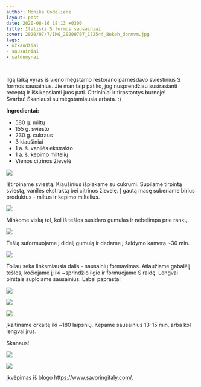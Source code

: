 ```yaml
---
author: Monika Godelienė
layout: post
date: 2020-08-16 18:13 +0300
title: Itališki S formos sausainiai
cover: 2020/07/7/IMG_20200707_172544_Bokeh_dbnmvm.jpg
tags:
- užkandžiai
- sausainiai
- saldumynai

---
```

Ilgą laiką vyras iš vieno mėgstamo restorano parnešdavo sviestinius S formos sausainius. Jie man taip patiko, jog nusprendžiau susirasianti receptą ir išsikepsianti juos pati. Citrininiai ir tirpstantys burnoje!  
Svarbu! Skaniausi su mėgstamiausia arbata. :)

**Ingredientai:**

* 580 g. miltų
* 155 g. sviesto
* 230 g. cukraus
* 3 kiaušiniai
* 1 a. š. vanilės ekstrakto
* 1 a. š. kepimo miltelių
* Vienos citrinos žievelė

![](https://res.cloudinary.com/monikagod/image/upload/v1598964889/2020/07/7/IMG_20200707_150528_Bokeh_pveuqe.jpg)

Ištirpiname sviestą. Kiaušinius išplakame su cukrumi. Supilame tirpintą sviestą, vanilės ekstraktą bei citrinos žievelę. Į gautą masę suberiame birius produktus - miltus ir kepimo miltelius.

![](https://res.cloudinary.com/monikagod/image/upload/v1598964889/2020/07/7/IMG_20200707_151355_Bokeh_u1yrsr.jpg)

Minkome viską tol, kol iš tešlos susidaro gumulas ir nebelimpa prie rankų.

![](https://res.cloudinary.com/monikagod/image/upload/v1598964889/2020/07/7/IMG_20200707_153657_Bokeh_zknxqn.jpg)

Tešlą suformuojame į didelį gumulą ir dedame į šaldymo kamerą \~30 min.

![](https://res.cloudinary.com/monikagod/image/upload/v1598964889/2020/07/7/IMG_20200707_153858_Bokeh_bsvxsk.jpg)

Toliau seka linksmiausia dalis - sausainių formavimas. Atlaužiame gabalėlį tešlos, kočiojame jį iki \~sprindžio ilgio ir formuojame S raidę. Lengvai pirštais suplojame sausainius. Labai paprasta!

![](https://res.cloudinary.com/monikagod/image/upload/v1598964889/2020/07/7/IMG_20200707_163533_Bokeh_fgx6zx.jpg)

![](https://res.cloudinary.com/monikagod/image/upload/v1598964889/2020/07/7/IMG_20200707_164232_Bokeh_i7igri.jpg)

![](https://res.cloudinary.com/monikagod/image/upload/v1598964890/2020/07/7/IMG_20200707_165303_Bokeh_dr7ccz.jpg)

Įkaitiname orkaitę iki \~180 laipsnių. Kepame sausainius 13-15 min. arba kol lengvai įrus.

Skanaus!

![](https://res.cloudinary.com/monikagod/image/upload/v1598964890/2020/07/7/IMG_20200707_171543_Bokeh_qxgw4o.jpg)

![](https://res.cloudinary.com/monikagod/image/upload/v1598964888/2020/07/7/IMG_20200707_172807_Bokeh_hzs2we.jpg)

Įkvėpimas iš blogo https://www.savoringitaly.com/.